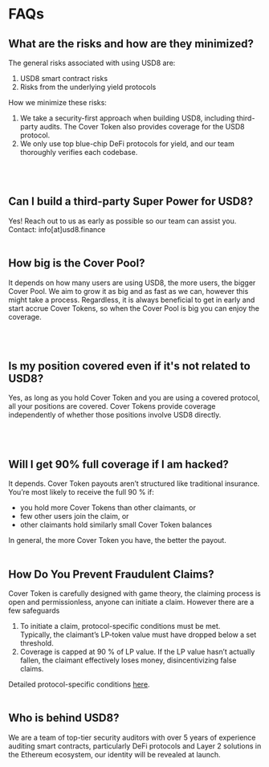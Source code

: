 # FAQs

## What are the risks and how are they minimized?

The general risks associated with using USD8 are:
1. USD8 smart contract risks
2. Risks from the underlying yield protocols

How we minimize these risks:
1. We take a security-first approach when building USD8, including third-party audits. The Cover Token also provides coverage for the USD8 protocol.
2. We only use top blue-chip DeFi protocols for yield, and our team thoroughly verifies each codebase.

<br/>
<br/>

## Can I build a third-party Super Power for USD8?
Yes! Reach out to us as early as possible so our team can assist you. Contact: info[at]usd8.finance
<br/>
<br/>

## How big is the Cover Pool?
It depends on how many users are using USD8, the more users, the bigger Cover Pool. We aim to grow it as big and as fast as we can, however this might take a process. Regardless, it is always beneficial to get in early and start accrue Cover Tokens, so when the Cover Pool is big you can enjoy the coverage.

<br/>
<br/>

## Is my position covered even if it's not related to USD8?
Yes, as long as you hold Cover Token and you are using a covered protocol, all your positions are covered. Cover Tokens provide coverage independently of whether those positions involve USD8 directly.

<br/>
<br/>

## Will I get 90% full coverage if I am hacked?
It depends. Cover Token payouts aren’t structured like traditional insurance. You’re most likely to receive the full 90 % if:

- you hold more Cover Tokens than other claimants, or     
- few other users join the claim, or      
- other claimants hold similarly small Cover Token balances    

In general, the more Cover Token you have, the better the payout.
<br/>
<br/>

## How Do You Prevent Fraudulent Claims?
Cover Token is carefully designed with game theory, the claiming process is open and permissionless, anyone can initiate a claim. However there are a few safeguards

1. To initiate a claim, protocol-specific conditions must be met.  
   Typically, the claimant’s LP‐token value must have dropped below a set threshold.  
2. Coverage is capped at 90 % of LP value. If the LP value hasn’t actually fallen, the claimant effectively loses money, disincentivizing false claims.

Detailed protocol-specific conditions [here](./covertoken.md#-covered-defi-protocols).
<br/>
<br/>

## Who is behind USD8?

We are a team of top-tier security auditors with over 5 years of experience auditing smart contracts, particularly DeFi protocols and Layer 2 solutions in the Ethereum ecosystem, our identity will be revealed at launch.

<br/>
<br/>